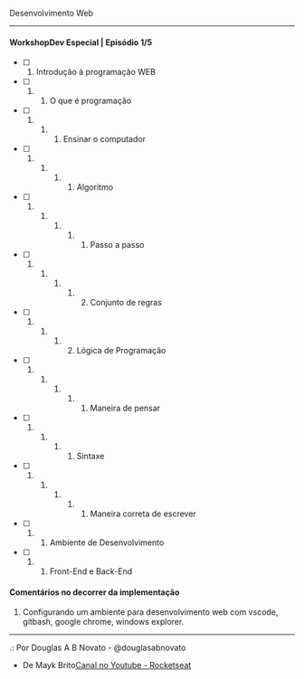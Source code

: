 Desenvolvimento Web

---

#### WorkshopDev Especial | Episódio 1/5 

- [ ] 1. Introdução à programação WEB
- [ ] 1. 1. O que é programação
- [ ] 1. 1. 1. Ensinar o computador
- [ ] 1. 1. 1. 1. Algoritmo 
- [ ] 1. 1. 1. 1. 1. Passo a passo
- [ ] 1. 1. 1. 1. 2. Conjunto de regras
- [ ] 1. 1. 1. 2. Lógica de Programação 
- [ ] 1. 1. 1. 1. 1. Maneira de pensar 
- [ ] 1. 1. 1. 1. Sintaxe
- [ ] 1. 1. 1. 1. 1. Maneira correta de escrever
- [ ] 1. 1. Ambiente de Desenvolvimento 
- [ ] 1. 1. Front-End e Back-End 

#### Comentários no decorrer da implementação
1. Configurando um ambiente para desenvolvimento web com vscode, gitbash, google chrome, windows explorer.

---
 
.: Por Douglas A B Novato - @douglasabnovato
- De Mayk Brito[Canal no Youtube - Rocketseat](https://www.youtube.com/playlist?list=PL85ITvJ7FLohGTWaE_p0J6B-TLmQbN4ka)